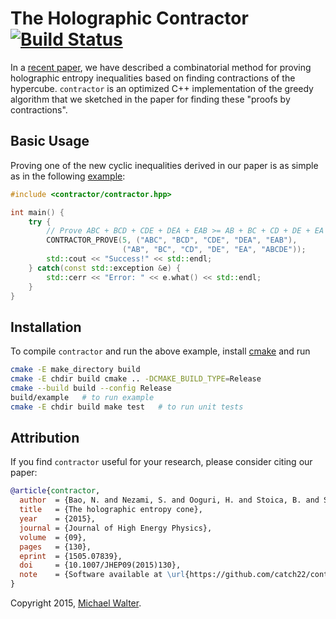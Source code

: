 The Holographic Contractor [![Build Status](https://travis-ci.org/catch22/contractor.svg)](https://travis-ci.org/catch22/contractor)
==========================

In a [recent paper](http://arxiv.org/abs/1505.07839), we have described a combinatorial method for proving holographic entropy inequalities based on finding contractions of the hypercube.
`contractor` is an optimized C++ implementation of the greedy algorithm that we sketched in the paper for finding these "proofs by contractions".


Basic Usage
-----------

Proving one of the new cyclic inequalities derived in our paper is as simple as in the following [example](example.cpp):

~~~cpp
#include <contractor/contractor.hpp>

int main() {
    try {
        // Prove ABC + BCD + CDE + DEA + EAB >= AB + BC + CD + DE + EA + ABCDE
        CONTRACTOR_PROVE(5, ("ABC", "BCD", "CDE", "DEA", "EAB"),
                         ("AB", "BC", "CD", "DE", "EA", "ABCDE"));
        std::cout << "Success!" << std::endl;
    } catch(const std::exception &e) {
        std::cerr << "Error: " << e.what() << std::endl;
    }
}

~~~


Installation
------------

To compile `contractor` and run the above example, install [cmake](https://cmake.org) and run

~~~bash
cmake -E make_directory build
cmake -E chdir build cmake .. -DCMAKE_BUILD_TYPE=Release
cmake --build build --config Release
build/example   # to run example
cmake -E chdir build make test   # to run unit tests
~~~


Attribution
-----------

If you find `contractor` useful for your research, please consider citing our paper:

~~~bibtex
@article{contractor,
  author  = {Bao, N. and Nezami, S. and Ooguri, H. and Stoica, B. and Sully, J. and Walter, M.},
  title   = {The holographic entropy cone},
  year    = {2015},
  journal = {Journal of High Energy Physics},
  volume  = {09},
  pages   = {130},
  eprint  = {1505.07839},
  doi     = {10.1007/JHEP09(2015)130},
  note    = {Software available at \url{https://github.com/catch22/contractor/}.},
}
~~~

Copyright 2015, [Michael Walter](michael.walter@stanford.edu).
